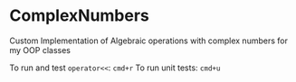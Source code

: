 #  ComplexNumbers
Custom Implementation of Algebraic operations with complex numbers for my OOP classes

To run and test `operator<<`: `cmd+r`
To run unit tests: `cmd+u`
